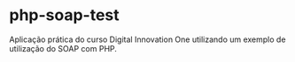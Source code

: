 # php-soap-test
Aplicação prática do curso Digital Innovation One utilizando um exemplo de utilização do SOAP com PHP.

